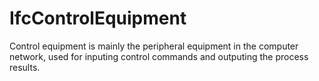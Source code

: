 IfcControlEquipment
===================
Control equipment is mainly the peripheral equipment in the computer network,
used for inputing control commands and outputing the process results.


